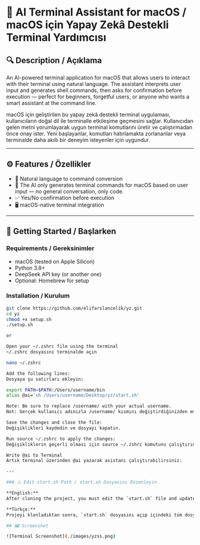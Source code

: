 # 🧠 AI Terminal Assistant for macOS / macOS için Yapay Zekâ Destekli Terminal Yardımcısı

## 🔍 Description / Açıklama

An AI-powered terminal application for macOS that allows users to interact with their terminal using natural language. The assistant interprets user input and generates shell commands, then asks for confirmation before execution — perfect for beginners, forgetful users, or anyone who wants a smart assistant at the command line.

macOS için geliştirilen bu yapay zekâ destekli terminal uygulaması, kullanıcıların doğal dil ile terminalle etkileşime geçmesini sağlar. Kullanıcıdan gelen metni yorumlayarak uygun terminal komutlarını üretir ve çalıştırmadan önce onay ister. Yeni başlayanlar, komutları hatırlamakta zorlananlar veya terminalde daha akıllı bir deneyim isteyenler için uygundur.

---

## ⚙️ Features / Özellikler

- 🧠 Natural language to command conversion  
- 💬 The AI only generates terminal commands for macOS based on user input — no general conversation, only code. 
- ✅ Yes/No confirmation before execution  
- 🖥️ macOS-native terminal integration

---

## 🚀 Getting Started / Başlarken

### Requirements / Gereksinimler

- macOS (tested on Apple Silicon)
- Python 3.8+
- DeepSeek API key (or another one)
- Optional: Homebrew for setup

### Installation / Kurulum

```bash
git clone https://github.com/elifarslancelik/yz.git
cd yz
chmod +x setup.sh
./setup.sh

or

Open your ~/.zshrc file using the terminal
~/.zshrc dosyasını terminalde açın

nano ~/.zshrc

Add the following lines:
Dosyaya şu satırları ekleyin:

export PATH=$PATH:/Users/username/bin
alias @ai='sh /Users/username/Desktop/yz/start.sh'

Note: Be sure to replace /username/ with your actual username.
Not: Gerçek kullanıcı adınızla /username/ kısmını değiştirdiğinizden emin olun.

Save the changes and close the file:
Değişiklikleri kaydedin ve dosyayı kapatın.

Run source ~/.zshrc to apply the changes:
Değişikliklerin geçerli olması için source ~/.zshrc komutunu çalıştırın.

Write @ai to Terminal
Artık terminal üzerinden @ai yazarak asistanı çalıştırabilirsiniz:

---

### ⚠️ Edit start.sh Path / start.sh Dosyasını Düzenleyin

**English:**
After cloning the project, you must edit the `start.sh` file and update all file paths to match your own username and directory structure.

**Türkçe:**
Projeyi klonladıktan sonra, `start.sh` dosyasını açıp içindeki tüm dosya yollarını kendi kullanıcı adınıza ve bilgisayarınızdaki proje dizinine göre güncellemelisiniz.

## 🖼️ Screenshot

![Terminal Screenshot](./images/yzss.png)
